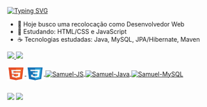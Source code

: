 [![Typing SVG](https://readme-typing-svg.herokuapp.com/?color=2484c6&size=35&center=true&vCenter=true&width=1000&lines=Olá,+Seja+Bem-Vindo!!;Eu+Sou+o+Samuel,+Apaixonado+por+Tecnologia!!+:%29)](https://git.io/typing-svg)

- 🍵 Hoje busco uma recolocação como Desenvolvedor Web
- :speech_balloon: Estudando: HTML/CSS e JavaScript
- ☕ Tecnologias estudadas: Java, MySQL, JPA/Hibernate, Maven

<div>
  <a href="https://github.com/samuelfjr">
  <img height="165em" src="https://github-readme-stats.vercel.app/api?username=Samuelfjr&show_icons=true&theme=dracula&include_all_commits=true&count_private=true"/>
  <img height="165em" src=https://github-readme-stats.vercel.app/api/top-langs/?username=Samuelfjr&layout=compact&langs_count=16&theme=dracula"/>
</div>

<div style="display: inline_block"><br>
  <img align="center" alt="Samuel-HTML" height="30" width="40"    src="https://raw.githubusercontent.com/devicons/devicon/master/icons/html5/html5-original.svg">
  <img align="center" alt="Samuel-CSS" height="30" width="40" src="https://raw.githubusercontent.com/devicons/devicon/master/icons/css3/css3-original.svg">
  <img align="center" alt="Samuel-JS" height="30" width="40" src="https://cdn.jsdelivr.net/gh/devicons/devicon/icons/javascript/javascript-original.svg">
  <img align="center" alt="Samuel-Java" height="40" width="50" src="https://cdn.jsdelivr.net/gh/devicons/devicon/icons/java/java-plain.svg">
  <img align="center" alt="Samuel-MySQL" height="40" width="50" src="https://cdn.jsdelivr.net/gh/devicons/devicon/icons/mysql/mysql-plain-wordmark.svg">
</div>

  ##
  
  <div> 
  <a href="https://www.linkedin.com/in/samuelfjr/" target="_blank"><img src="https://img.shields.io/badge/-LinkedIn-%230077B5?style=for-the-badge&logo=linkedin&logoColor=white" target="_blank"></a> 
  <a href = "samuelfjr04@gmail.com"> <img src="https://img.shields.io/badge/-Gmail-%23333?style=for-the-badge&logo=gmail&logoColor=white" target="_blank"></a> 

</div>
